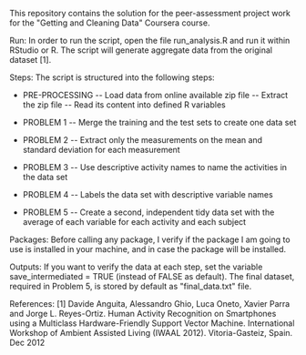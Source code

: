This repository contains the solution for the peer-assessment project work for the "Getting and Cleaning Data" Coursera course. 

Run:
In order to run the script, open the file run_analysis.R and run it within RStudio or R. The script will generate aggregate data from the original dataset [1].

Steps:
The script is structured into the following steps:

- PRE-PROCESSING
-- Load data from online available zip file
-- Extract the zip file
-- Read its content into defined R variables

- PROBLEM 1
-- Merge the training and the test sets to create one data set

- PROBLEM 2
-- Extract only the measurements on the mean and standard deviation for each measurement

- PROBLEM 3
-- Use descriptive activity names to name the activities in the data set

- PROBLEM 4
-- Labels the data set with descriptive variable names

- PROBLEM 5
-- Create a second, independent tidy data set with the average of each variable for each activity and each subject

Packages:
Before calling any package, I verify if the package I am going to use is installed in your machine, and in case the package will be installed.

Outputs:
If you want to verify the data at each step, set the variable save_intermediated = TRUE (instead of FALSE as default).
The final dataset, required in Problem 5, is stored by default as "final_data.txt" file. 


References:
[1] Davide Anguita, Alessandro Ghio, Luca Oneto, Xavier Parra and Jorge L. Reyes-Ortiz. Human Activity Recognition on Smartphones using a Multiclass Hardware-Friendly Support Vector Machine. International Workshop of Ambient Assisted Living (IWAAL 2012). Vitoria-Gasteiz, Spain. Dec 2012